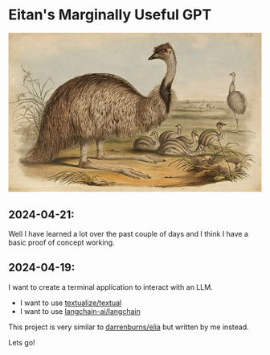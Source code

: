 # Eitan's Marginally Useful GPT

![Illustration of an Emu and chicks by Elizabeth Gould](img/John_Gould_Emu.jpg)


## 2024-04-21:
Well I have learned a lot over the past couple of days and I think I have a basic proof of concept working. 

## 2024-04-19:
I want to create a terminal application to interact with an LLM.

- I want to use [textualize/textual](https://github.com/textualize/textual/)
- I want to use [langchain-ai/langchain](https://github.com/langchain-ai/langchain)

This project is very similar to [darrenburns/elia](https://github.com/darrenburns/elia) but written by me instead.

Lets go!
